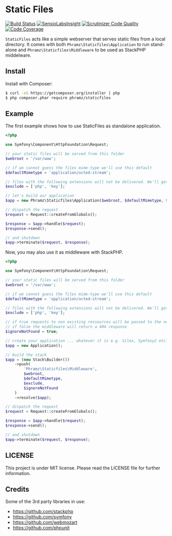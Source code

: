 # Static Files 

[![Build Status](https://travis-ci.org/phramz/staticfiles.svg)](https://travis-ci.org/phramz/staticfiles) [![SensioLabsInsight](https://insight.sensiolabs.com/projects/deacb52b-9487-4fd7-9924-9c23e2825ba6/mini.png)](https://insight.sensiolabs.com/projects/deacb52b-9487-4fd7-9924-9c23e2825ba6) [![Scrutinizer Code Quality](https://scrutinizer-ci.com/g/phramz/staticfiles/badges/quality-score.png?b=master)](https://scrutinizer-ci.com/g/phramz/staticfiles/?branch=master) [![Code Coverage](https://scrutinizer-ci.com/g/phramz/staticfiles/badges/coverage.png?b=master)](https://scrutinizer-ci.com/g/phramz/staticfiles/?branch=master)

`StaticFiles` acts like a simple webserver that serves static files from a local directory.
It comes with both `Phramz\Staticfiles\Application` to run stand-alone and `Phramz\Staticfiles\Middleware`
to be used as StackPHP middelware. 

## Install

Install with Composer:

```bash
$ curl -sS https://getcomposer.org/installer | php
$ php composer.phar require phramz/staticfiles
```

## Example

The first example shows how to use StaticFiles as standalone application.

```php
<?php

use Symfony\Component\HttpFoundation\Request;

// your static files will be served from this folder
$webroot = '/var/www';

// if we cannot guess the files mime-type we'll use this default
$defaultMimetype = 'application/octed-stream';

// files with the following extensions will not be delivered. We'll get a 404 instead.
$exclude = ['php', 'key'];

// let's build our application
$app = new Phramz\Staticfiles\Application($webroot, $defaultMimetype, $exclude);

// dispatch the request
$request = Request::createFromGlobals();

$response = $app->handle($request);
$response->send();

// and shutdown
$app->terminate($request, $response);
```

Now, you may also use it as middleware with StackPHP.

```php
<?php

use Symfony\Component\HttpFoundation\Request;

// your static files will be served from this folder
$webroot = '/var/www';

// if we cannot guess the files mime-type we'll use this default
$defaultMimetype = 'application/octed-stream';

// files with the following extensions will not be delivered. We'll get a 404 instead.
$exclude = ['php', 'key'];

// if true requests to non existing ressources will be passed to the next app in stack.
// if false the middleware will return a 404 response
$ignoreNotFound = true;

// create your application ... whatever it is e.g. Silex, Symfony2 etc.
$app = new Application();

// build the stack
$app = (new Stack\Builder())
    ->push(
        'Phramz\Staticfiles\Middleware', 
        $webroot, 
        $defaultMimetype, 
        $exclude,
        $ignoreNotFound
    )
    ->resolve($app);

// dispatch the request
$request = Request::createFromGlobals();

$response = $app->handle($request);
$response->send();

// and shutdown
$app->terminate($request, $response);
```

## LICENSE

This project is under MIT license. Please read the LICENSE file for further information.

## Credits

Some of the 3rd party libraries in use:

* https://github.com/stackphp
* https://github.com/symfony
* https://github.com/webmozart
* https://github.com/phpunit
